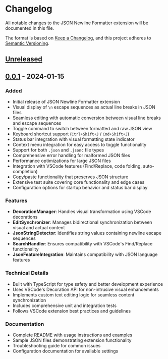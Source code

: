 # Changelog

All notable changes to the JSON Newline Formatter extension will be documented in this file.

The format is based on [Keep a Changelog](https://keepachangelog.com/en/1.0.0/),
and this project adheres to [Semantic Versioning](https://semver.org/spec/v2.0.0.html).

## [Unreleased]

## [0.0.1] - 2024-01-15

### Added

- Initial release of JSON Newline Formatter extension
- Visual display of `\n` escape sequences as actual line breaks in JSON files
- Seamless editing with automatic conversion between visual line breaks and escape sequences
- Toggle command to switch between formatted and raw JSON view
- Keyboard shortcut support (`Ctrl+Shift+J` / `Cmd+Shift+J`)
- Status bar integration with visual formatting state indicator
- Context menu integration for easy access to toggle functionality
- Support for both `.json` and `.jsonc` file types
- Comprehensive error handling for malformed JSON files
- Performance optimizations for large JSON files
- Integration with VSCode features (Find/Replace, code folding, auto-completion)
- Copy/paste functionality that preserves JSON structure
- Extensive test suite covering core functionality and edge cases
- Configuration options for startup behavior and status bar display

### Features

- **DecorationManager**: Handles visual transformation using VSCode decorations
- **EditSynchronizer**: Manages bidirectional synchronization between visual and actual content
- **JsonStringDetector**: Identifies string values containing newline escape sequences
- **SearchHandler**: Ensures compatibility with VSCode's Find/Replace functionality
- **JsonFeatureIntegration**: Maintains compatibility with JSON language features

### Technical Details

- Built with TypeScript for type safety and better development experience
- Uses VSCode's Decoration API for non-intrusive visual enhancements
- Implements custom text editing logic for seamless content synchronization
- Includes comprehensive unit and integration tests
- Follows VSCode extension best practices and guidelines

### Documentation

- Complete README with usage instructions and examples
- Sample JSON files demonstrating extension functionality
- Troubleshooting guide for common issues
- Configuration documentation for available settings

[Unreleased]: https://github.com/your-username/json-newline-formatter/compare/v0.0.1...HEAD
[0.0.1]: https://github.com/your-username/json-newline-formatter/releases/tag/v0.0.1
